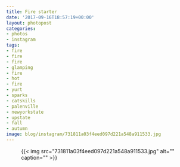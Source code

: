 ```yaml
---
title: Fire starter
date: '2017-09-16T18:57:19+00:00'
layout: photopost
categories:
- photos
- instagram
tags:
- fire
- fire
- fire
- glamping
- fire
- hot
- fire
- yurt
- sparks
- catskills
- palenville
- newyorkstate
- upstate
- fall
- autumn
image: blog/instagram/731811a03f4eed097d221a548a911533.jpg
---
```


<figure class="photo photo--square">
  {{< img src="731811a03f4eed097d221a548a911533.jpg" alt="" caption="" >}}

</figure>




